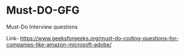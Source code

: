 # Must-DO-GFG
Must-Do Interview questions

Link- https://www.geeksforgeeks.org/must-do-coding-questions-for-companies-like-amazon-microsoft-adobe/
